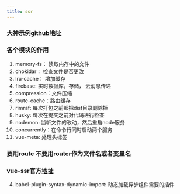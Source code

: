 ```yaml
---
title: ssr
---
```


### 大神示例github[地址](https://github.com/vuejs/vue-hackernews-2.0.git)

### 各个模块的作用
1. memory-fs：  读取内存中的文件
2. chokidar：   检查文件是否更改
3. lru-cache：  增加缓存
4. firebase:    实时数据库，存储， 云消息传递
5. compression：文件压缩
6. route-cache：路由缓存
7. rimraf:      每次打包之前都把dist目录删除掉
8. husky:       每次在提交之前对代码进行检查
9. nodemon:     监听文件的改动，然后重启node服务
10. concurrently：在命令行同时启动两个服务
11. vue-meta:   处理头标签


### 要用route   不要用router作为文件名或者变量名

### vue-ssr官方[地址](https://ssr.vuejs.org/en/css.html)
4. babel-plugin-syntax-dynamic-import: 动态加载异步组件需要的插件
 